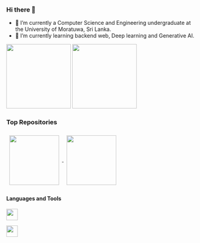 ### Hi there 👋
<!--
<img width="20%" align="right" alt="Github" src="Programmer.png" />
-->
- 🌱 I’m currently a Computer Science and Engineering undergraduate at the University of Moratuwa, Sri Lanka.
- 🔭 I’m currently learning backend web, Deep learning and Generative AI.

<!--
### 🛠 &nbsp;Tech Stack

![Python](https://img.shields.io/badge/-Python-05122A?style=flat&logo=python)&nbsp;
![React native](https://img.shields.io/badge/-Git-05122A?style=flat&logo=react)&nbsp;
![JavaScript](https://img.shields.io/badge/-JavaScript-05122A?style=flat&logo=javascript)&nbsp;
![Java](https://img.shields.io/badge/-Java-05122A?style=flat&logo=Java&logoColor=FFA518)&nbsp;
![C++](https://img.shields.io/badge/-C++-05122A?style=flat&logo=C%2B%2B&logoColor=00599C)&nbsp;
![Bootstrap](https://img.shields.io/badge/-Bootstrap-05122A?style=flat&logo=bootstrap&logoColor=563D7C)&nbsp;
![HTML](https://img.shields.io/badge/-HTML-05122A?style=flat&logo=HTML5)&nbsp;
![CSS](https://img.shields.io/badge/-CSS-05122A?style=flat&logo=CSS3&logoColor=1572B6)&nbsp;
![Git](https://img.shields.io/badge/-Git-05122A?style=flat&logo=git)&nbsp;
![GitHub](https://img.shields.io/badge/-GitHub-05122A?style=flat&logo=github)&nbsp;
-->
<!-- ![Visual Studio Code](https://img.shields.io/badge/-Visual%20Studio%20Code-05122A?style=flat&logo=visual-studio-code&logoColor=007ACC)&nbsp;
![Jetbrains](https://img.shields.io/badge/-Jetbrains-05122A?style=flat&logo=jetbrains&logoColor=#000000)&nbsp;  -->

<!-- ![C](https://img.shields.io/badge/-C-05122A?style=flat&logo=C&logoColor=A8B9CC)&nbsp; -->

<div>
<img height="170em" src="https://github-readme-stats.vercel.app/api?username=ndranathunga&theme=github_dark_dimmed&show_icons=true&hide_title=true" />
<img height="170em" src="https://github-readme-stats.vercel.app/api/top-langs/?username=ndranathunga&theme=github_dark_dimmed&layout=compact&langs_count=8&hide=HTML,Jupyter%20Notebook,Tcl" />
</div>
<!-- <img src="https://github-readme-stats.vercel.app/api/wakatime?username=ndranathunga" /> -->



### Top Repositories

<p float="left">
  <a href="https://github.com/ndranathunga/StrawHats_Aether.git">
    <img height="131em" style="margin: 8px 8px 8px 8px;" align="center" src="https://github-readme-stats.vercel.app/api/pin/?username=ndranathunga&repo=StrawHats_Aether&theme=radical&layout=compact" />
  </a>
  <a href="https://github.com/team-ebusiness/eBusiness#e-commerce_platform">
    <img height="131em" style="margin: 8px 8px 8px 8px;" align="center" src="https://github-readme-stats.vercel.app/api/pin/?username=team-ebusiness&repo=eBusiness&theme=radical&layout=compact" />
  </a>
</p>

#### Languages and Tools

<p align="left">
  <a href="https://skillicons.dev">
    <img height="30em" src="https://skillicons.dev/icons?i=py,cpp,java,bash,mysql,sqlite,php,tensorflow,fastapi,html,css,js,jquery,react,bootstrap" />
  </a>
</p>

<p align="left">
  <a href="https://skillicons.dev">
    <img height="30em" src="https://skillicons.dev/icons?i=git,github,docker,idea,androidstudio,vscode,figma,latex,postman" />
  </a>
</p>

<!-- ![Snake animation](https://github.com/ndranathunga/ndranathunga/blob/output/github-contribution-grid-snake.svg) -->
